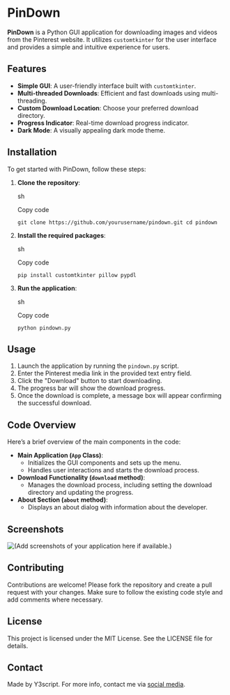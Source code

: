 # PinDown

**PinDown** is a Python GUI application for downloading images and videos from the Pinterest website. It utilizes `customtkinter` for the user interface and provides a simple and intuitive experience for users.

## Features

- **Simple GUI**: A user-friendly interface built with `customtkinter`.
- **Multi-threaded Downloads**: Efficient and fast downloads using multi-threading.
- **Custom Download Location**: Choose your preferred download directory.
- **Progress Indicator**: Real-time download progress indicator.
- **Dark Mode**: A visually appealing dark mode theme.

## Installation

To get started with PinDown, follow these steps:

1. **Clone the repository**:
   
   sh
   
   Copy code
   
   `git clone https://github.com/yourusername/pindown.git cd pindown`

2. **Install the required packages**:
   
   sh
   
   Copy code
   
   `pip install customtkinter pillow pypdl`

3. **Run the application**:
   
   sh
   
   Copy code
   
   `python pindown.py`

## Usage

1. Launch the application by running the `pindown.py` script.
2. Enter the Pinterest media link in the provided text entry field.
3. Click the "Download" button to start downloading.
4. The progress bar will show the download progress.
5. Once the download is complete, a message box will appear confirming the successful download.

## Code Overview

Here’s a brief overview of the main components in the code:

- **Main Application (`App` Class)**:
  - Initializes the GUI components and sets up the menu.
  - Handles user interactions and starts the download process.
- **Download Functionality (`download` method)**:
  - Manages the download process, including setting the download directory and updating the progress.
- **About Section (`about` method)**:
  - Displays an about dialog with information about the developer.

## Screenshots

![(Add screenshots of your application here if available.)]()

## Contributing

Contributions are welcome! Please fork the repository and create a pull request with your changes. Make sure to follow the existing code style and add comments where necessary.

## License

This project is licensed under the MIT License. See the LICENSE file for details.

## Contact

Made by Y3script. For more info, contact me via [social media](https://bio.link/y3script).
